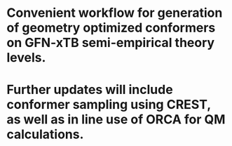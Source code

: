 # Convenient workflow for generation of geometry optimized conformers on GFN-xTB semi-empirical theory levels.

# Further updates will include conformer sampling using CREST, as well as in line use of ORCA for QM calculations.
